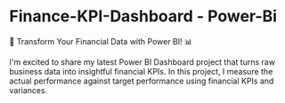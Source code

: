 # Finance-KPI-Dashboard - Power-Bi

🚀 Transform Your Financial Data with Power BI! 📊

I'm excited to share my latest Power BI Dashboard project that turns raw business data into insightful financial KPIs. In this project, I measure the actual performance against target performance using financial KPIs and variances. 
